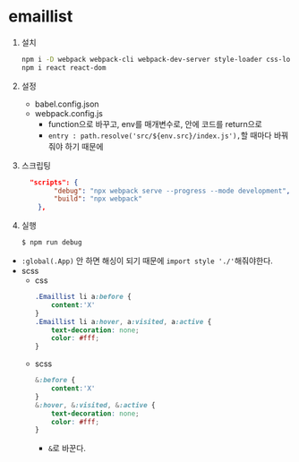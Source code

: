 # emaillist
1. 설치 
    ```bash
    npm i -D webpack webpack-cli webpack-dev-server style-loader css-loader node-sass sass-loader babel-loader @babel/core @babel/cli @babel/preset-env @babel/preset-react
    npm i react react-dom
    ```
2. 설정
    + babel.config.json
    + webpack.config.js
        + function으로 바꾸고, env를 매개변수로, 안에 코드를 return으로 
        + ```entry : path.resolve('src/${env.src}/index.js'),```할 때마다 바꿔줘야 하기 때문에

3. 스크립팅 
    ```json
      "scripts": {
            "debug": "npx webpack serve --progress --mode development",
            "build": "npx webpack"
        },
    ```
4. 실행
    ```bash
    $ npm run debug
    ```


+ `:global(.App)` 안 하면 해싱이 되기 때문에 `import style './'`해줘야한다. 
+ scss
    + css
        ```css
        .Emaillist li a:before {
            content:'X'
        }
        .Emaillist li a:hover, a:visited, a:active {
            text-decoration: none;
            color: #fff;
        }
        ```
    + scss
        ```scss
        &:before {
            content:'X'
        }
        &:hover, &:visited, &:active {
            text-decoration: none;
            color: #fff;
        }
        ```
        + `&`로 바꾼다. 